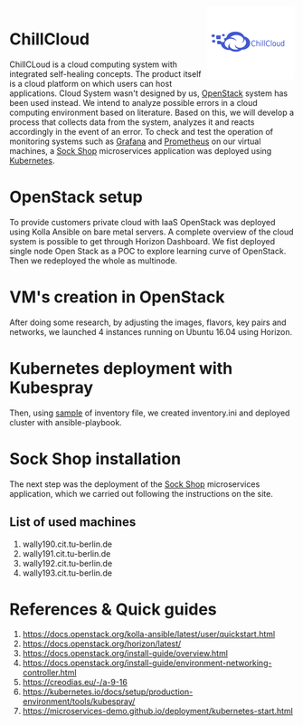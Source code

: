 <img src="frontend/chillcloud-frontend/src/assets/cloudversify-brands.png" align="right" width="154px" height="128px" />

# ChillCloud
ChillCLoud is a cloud computing system with integrated self-healing concepts. The product itself is a cloud platform on which users can host applications. Cloud System wasn't designed by us, [OpenStack](https://www.openstack.org/) system has been used instead. We intend to analyze possible errors in a cloud computing environment based on literature. Based on this, we will develop a process that collects data from the system, analyzes it and reacts accordingly in the event of an error. To check and test the operation of monitoring systems such as [Grafana](https://grafana.com/) and [Prometheus](https://prometheus.io/) on our virtual machines, a [Sock Shop](https://github.com/microservices-demo/microservices-demo) microservices application was deployed using [Kubernetes](https://kubernetes.io/).

# OpenStack setup
To provide customers private cloud with IaaS OpenStack was deployed using Kolla Ansible on bare metal servers. A complete overview of the cloud system is possible to get through Horizon Dashboard. We fist deployed single node Open Stack as a POC to explore learning curve of OpenStack. Then we redeployed the whole as multinode.

# VM's creation in OpenStack
After doing some research, by adjusting the images, flavors, key pairs and networks, we launched 4 instances running on Ubuntu 16.04 using Horizon. 

# Kubernetes deployment with Kubespray
Then, using [sample](https://github.com/kubernetes-sigs/kubespray/blob/master/inventory/sample/inventory.ini) of inventory file, we created inventory.ini and deployed cluster with ansible-playbook.

# Sock Shop installation
The next step was the deployment of the [Sock Shop](https://github.com/microservices-demo/microservices-demo) microservices application, which we carried out following the instructions on the site.

## List of used machines
1. wally190.cit.tu-berlin.de
2. wally191.cit.tu-berlin.de
3. wally192.cit.tu-berlin.de
4. wally193.cit.tu-berlin.de

# References & Quick guides
1. https://docs.openstack.org/kolla-ansible/latest/user/quickstart.html
2. https://docs.openstack.org/horizon/latest/  
3. https://docs.openstack.org/install-guide/overview.html
4. https://docs.openstack.org/install-guide/environment-networking-controller.html
5. https://creodias.eu/-/a-9-16
6. https://kubernetes.io/docs/setup/production-environment/tools/kubespray/
7. https://microservices-demo.github.io/deployment/kubernetes-start.html
